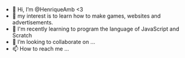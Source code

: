 - 👋 Hi, I’m @HenriqueAmb <3
- 👀 my interest is to learn how to make games, websites and advertisements.
- 🌱 I'm recently learning to program the language of JavaScript and Scratch
- 💞️ I’m looking to collaborate on ...
- 📫 How to reach me ...

<!---
HenriqueAmb/HenriqueAmb is a ✨ special ✨ repository because its `README.md` (this file) appears on your GitHub profile.
You can click the Preview link to take a look at your changes.
--->
